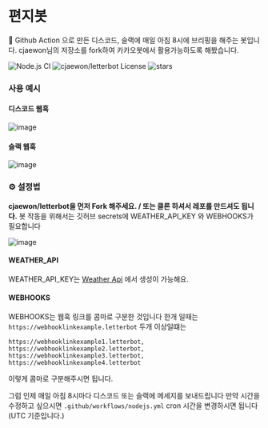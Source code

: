 # 편지봇
📨 Github Action 으로 만든 디스코드, 슬랙에 매일 아침 8시에 브리핑을 해주는 봇입니다. cjaewon님의 저장소를 fork하여 카카오봇에서 활용가능하도록 해봤습니다.

![Node.js CI](https://github.com/cjaewon/letterbot/workflows/Node.js%20CI/badge.svg)
![cjaewon/letterbot License](https://img.shields.io/github/license/cjaewon/letterbot?color=blue)
![stars](https://img.shields.io/github/stars/cjaewon/letterbot?color=yellow&style=social)

### 사용 예시

#### 디스코드 웹훅
![image](https://user-images.githubusercontent.com/32125218/77283471-c24d3c00-6d0f-11ea-8635-d7120a24d344.png)

#### 슬랙 웹훅
![image](https://user-images.githubusercontent.com/32125218/77283427-aa75b800-6d0f-11ea-9f29-d694dec8830b.png)

### ⚙️ 설정법
**cjaewon/letterbot을 먼저 Fork 해주세요. / 또는 클론 하셔서 레포를 만드셔도 됩니다.**
봇 작동을 위해서는 깃허브 secrets에 WEATHER_API_KEY 와 WEBHOOKS가 필요합니다

![image](https://user-images.githubusercontent.com/32125218/76913894-b28ebb80-68fb-11ea-978c-57ffe17dd2bc.png)

#### WEATHER_API
WEATHER_API_KEY는 [Weather Api](https://openweathermap.org/api) 에서 생성이 가능해요.

#### WEBHOOKS
WEBHOOKS는 웹훅 링크를 콤마로 구분한 것입니다
한개 일때는
`https://webhooklinkexample.letterbot`
두개 이상일떄는
```
https://webhooklinkexample1.letterbot,
https://webhooklinkexample2.letterbot,
https://webhooklinkexample3.letterbot,
https://webhooklinkexample4.letterbot
```
이렇게 콤마로 구분해주시면 됩니다.

그럼 인제 매일 아침 8시마다 디스코드 또는 슬랙에 메세지를 보내드립니다
만약 시간을 수정하고 싶으시면 `.github/workflows/nodejs.yml` cron 시간을 변경하시면 됩니다 (UTC 기준입니다.)
